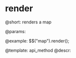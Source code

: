 render
=============

@short:
	renders a map

@params:


@example:
$$("map").render();

@template:	api_method
@descr:

